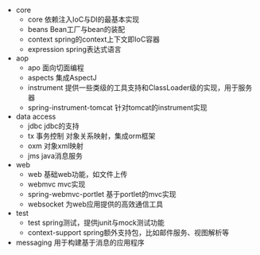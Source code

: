 <!--
 * @Descripttion: 
 * @Author: guox
 * @Date: 2020-09-28 15:27:54
 * @LastEditors: guox
-->
+ core
  + core 依赖注入IoC与DI的最基本实现
  + beans Bean工厂与bean的装配
  + context spring的context上下文即IoC容器
  + expression spring表达式语言
+ aop
  + apo 面向切面编程
   + aspects 集成AspectJ
  + instrument 提供一些类级的工具支持和ClassLoader级的实现，用于服务器
  + spring-instrument-tomcat 针对tomcat的instrument实现
+ data access
  + jdbc jdbc的支持
  + tx 事务控制 对象关系映射，集成orm框架
  + oxm 对象xml映射
  + jms java消息服务
+ web
  + web 基础web功能，如文件上传
  + webmvc mvc实现
  + spring-webmvc-portlet 基于portlet的mvc实现
  + websocket 为web应用提供的高效通信工具
+ test
  + test spring测试，提供junit与mock测试功能
  + context-support spring额外支持包，比如邮件服务、视图解析等
+ messaging
  用于构建基于消息的应用程序